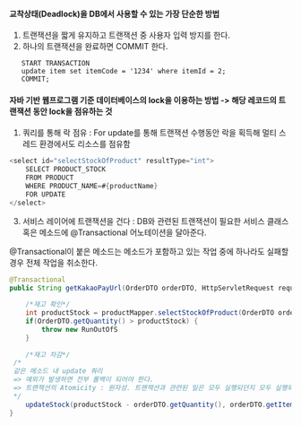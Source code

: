 #### 교착상태(Deadlock)을 DB에서 사용할 수 있는 가장 단순한 방법
1. 트랜잭션을 짧게 유지하고 트랜잭션 중 사용자 입력 방지를 한다. 
2. 하나의 트랜잭션을 완료하면 COMMIT 한다.

  
```
   START TRANSACTION
   update item set itemCode = '1234' where itemId = 2; 
   COMMIT;
```

#### 자바 기반 웹프로그램 기준 데이터베이스의 lock을 이용하는 방법 -> 해당 레코드의 트랜잭션 동안 lock을 점유하는 것
1. 쿼리를 통해 락 점유 : For update를 통해 트랜잭션 수행동안 락을 획득해 멀티 스레드 환경에서도 리소스를 점유함
   
```java
<select id="selectStockOfProduct" resultType="int">
	SELECT PRODUCT_STOCK
	FROM PRODUCT
	WHERE PRODUCT_NAME=#{productName}
	FOR UPDATE
</select>
```

3. 서비스 레이어에 트랜잭션을 건다 
: DB와 관련된 트랜잭션이 필요한 서비스 클래스 혹은 메소드에 @Transactional 어노테이션을 달아준다.

 @Transactional이 붙은 메소드는 메소드가 포함하고 있는 작업 중에 하나라도 실패할 경우 전체 작업을 취소한다.  

```java
@Transactional 
public String getKakaoPayUrl(OrderDTO orderDTO, HttpServletRequest request) throws RunOutOfStockException {
		
	/*재고 확인*/
	int productStock = productMapper.selectStockOfProduct(OrderDTO orderDTO.getItemName());
	if(OrderDTO.getQuantity() > productStock) {
		throw new RunOutOfS
	}
	
	/*재고 차감*/
 /* 
 같은 메소드 내 update 쿼리 
 => 예외가 발생하면 전부 롤백이 되어야 한다. 
 => 트랜잭션의 Atomicity : 원자성. 트랜잭션과 관련된 일은 모두 실행되던지 모두 실행되지 않도록 하던지를 보장하는 특성
 */
	updateStock(productStock - orderDTO.getQuantity(), orderDTO.getItemName(), "product_name");
}
```
